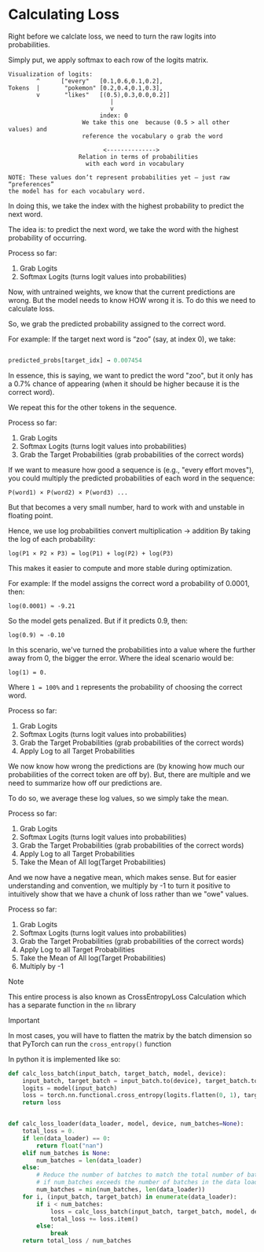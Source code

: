 # Calculating Loss

Right before we calclate loss, we need to turn the raw logits into 
probabilities.

Simply put, we apply softmax to each row of the logits matrix.

```
Visualization of logits:
        ^      ["every"   [0.1,0.6,0.1,0.2],
Tokens  |       "pokemon" [0.2,0.4,0.1,0.3],
        v       "likes"   [(0.5),0.3,0.0,0.2]]
                             |    
                             v
                          index: 0
                     We take this one  because (0.5 > all other values) and 
                     reference the vocabulary o grab the word
                           
                           <-------------->
                    Relation in terms of probabilities
                      with each word in vocabulary

NOTE: These values don’t represent probabilities yet — just raw “preferences” 
the model has for each vocabulary word.
```

In doing this, we take the index with the highest probability to predict the 
next word.

The idea is: to predict the next word, we take the word with the highest 
probability of occurring.

Process so far:
1. Grab Logits
2. Softmax Logits (turns logit values into probabilities)

Now, with untrained weights, we know that the current predictions are wrong. 
But the model needs to know HOW wrong it is. To do this we need to calculate 
loss.

So, we grab the predicted probability assigned to the correct word.

For example:
If the target next word is “zoo” (say, at index 0), we take:
```python

predicted_probs[target_idx] → 0.007454
```

In essence, this is saying, we want to predict the word "zoo", but it only 
has a 0.7% chance of appearing (when it should be higher because it is the 
correct word).

We repeat this for the other tokens in the sequence.

Process so far:
1. Grab Logits
2. Softmax Logits (turns logit values into probabilities)
3. Grab the Target Probabilities (grab probabilities of the correct words)

If we want to measure how good a sequence is (e.g., "every effort moves"), 
you could multiply the predicted probabilities of each word in the sequence:
```
P(word1) × P(word2) × P(word3) ...
```

But that becomes a very small number, hard to work with and unstable in 
floating point.

Hence, we use log probabilities convert multiplication → addition
By taking the log of each probability:
```
log(P1 × P2 × P3) = log(P1) + log(P2) + log(P3)
```

This makes it easier to compute and more stable during optimization.

For example:
If the model assigns the correct word a probability of 0.0001, then:
```
log(0.0001) ≈ -9.21
```
So the model gets penalized. But if it predicts 0.9, then:
```
log(0.9) ≈ -0.10
```

In this scenario, we've turned the probabilities into a value where the 
further away from 0, the bigger the error. Where the ideal scenario would be:
```
log(1) = 0.
```
Where `1 = 100%` and `1` represents the probability of choosing the correct 
word.

Process so far:
1. Grab Logits
2. Softmax Logits (turns logit values into probabilities)
3. Grab the Target Probabilities (grab probabilities of the correct words)
4. Apply Log to all Target Probabilities

We now know how wrong the predictions are (by knowing how much our 
probabilities of the correct token are off by). But, there are multiple and 
we need to summarize how off our predictions are.

To do so, we average these log values, so we simply take the mean.

Process so far:
1. Grab Logits
2. Softmax Logits (turns logit values into probabilities)
3. Grab the Target Probabilities (grab probabilities of the correct words)
4. Apply Log to all Target Probabilities
5. Take the Mean of All log(Target Probabilities)

And we now have a negative mean, which makes sense. But for easier 
understanding and convention, we multiply by -1 to turn it positive to 
intuitively show that we have a chunk of loss rather than we "owe" values.

Process so far:
1. Grab Logits
2. Softmax Logits (turns logit values into probabilities)
3. Grab the Target Probabilities (grab probabilities of the correct words)
4. Apply Log to all Target Probabilities
5. Take the Mean of All log(Target Probabilities)
6. Multiply by -1

> [!note]
> This entire process is also known as CrossEntropyLoss Calculation which has 
> a separate function in the `nn` library

> [!important]
> In most cases, you will have to flatten the matrix by the batch dimension 
> so that PyTorch can run the `cross_entropy()` function

In python it is implemented like so:
```python
def calc_loss_batch(input_batch, target_batch, model, device):
    input_batch, target_batch = input_batch.to(device), target_batch.to(device)
    logits = model(input_batch)
    loss = torch.nn.functional.cross_entropy(logits.flatten(0, 1), target_batch.flatten())
    return loss


def calc_loss_loader(data_loader, model, device, num_batches=None):
    total_loss = 0.
    if len(data_loader) == 0:
        return float("nan")
    elif num_batches is None:
        num_batches = len(data_loader)
    else:
        # Reduce the number of batches to match the total number of batches in the data loader
        # if num_batches exceeds the number of batches in the data loader
        num_batches = min(num_batches, len(data_loader))
    for i, (input_batch, target_batch) in enumerate(data_loader):
        if i < num_batches:
            loss = calc_loss_batch(input_batch, target_batch, model, device)
            total_loss += loss.item()
        else:
            break
    return total_loss / num_batches
```
